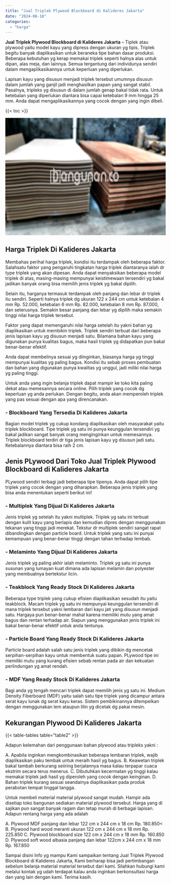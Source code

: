 ```yaml
---
title: "Jual Triplek Plywood Blockboard di Kalideres Jakarta"
date: "2024-08-18"
categories: 
  - "harga"
---
```


**Jual Triplek Plywood Blockboard di Kalideres Jakarta** – Tiplek atau plywood yaitu model kayu yang dipress dengan ukuran yg tipis. Triplek begitu banyak diaplikasikan untuk beraneka tipe bahan dasar produksi. Beberapa kebutuhan yg kerap memakai triplek seperti halnya alas untuk dipan, alas meja, dan lainnya. Semua tergantung dari individunya sendiri dalam mengaplikasikannya untuk keperluan yang diperlukan.

Lapisan kayu yang disusun menjadi triplek tersebut umumnya disusun dalam jumlah yang ganjil jadi menghasilkan papan yang sangat stabil. Pasalnya, tripleks yg disusun di dalam jumlah genap bakal tidak rata. Untuk ketebalan yang diperlukan diantara bisa capai ketebalan 9 mm hingga 25 mm. Anda dapat mengaplikasikannya yang cocok dengan yang ingin dibeli.

{{< toc >}}

![Jual Triplek Plywood Blockboard di Kalideres Jakarta](/images/jual-triplek-murah-04.png)

## Harga Triplek Di Kalideres Jakarta

Membahas perihal harga triplek, kondisi itu terdampak oleh beberapa faktor. Salahsatu faktor yang pengaruhi tingkatan harga triplek diantaranya ialah dr type triplek yang akan dipesan. Anda dapat menyaksikan beberapa model triplek di atas, masing-masing mempunyai keistimewaan tersendiri yg bakal jadikan banyak orang bisa memilih jenis triplek yg bakal dipilih.

Selain itu, harganya termasuk terdampak oleh panjang dan lebar dr triplek itu sendiri. Seperti halnya triplek dg ukuran 122 x 244 cm untuk ketebalan 4 mm Rp. 52.000, ketebalan 6 mm Rp. 82.000, ketebalan 8 mm Rp. 87.000, dan seterusnya. Semakin besar panjang dan lebar yg dipilih maka semakin tinggi nilai harga triplek tersebut.

Faktor yang dapat memengaruhi nilai harga setelah itu yakni bahan yg diaplikasikan untuk membikin triplek. Triplek sendiri terbuat dari beberapa jenis lapisan kayu yg disusun menjadi satu. Bilamana bahan kayu yang digunakan punya kualitas bagus, maka hasil triplek yg didapatkan pun bakal benar-benar efektif.

Anda dapat membelinya sesuai yg diinginkan, biasanya harga yg tinggi mempunyai kualitas yg paling bagus. Kondisi itu sebab proses pembuatan dan bahan yang digunakan punya kwalitas yg unggul, jadi miliki nilai harga yg paling tinggi.

Untuk anda yang ingin belanja triplek dapat mampir ke toko kita paling dekat atau memesannya secara online. Pilih triplek yang cocok dg keperluan yg anda perlukan. Dengan begitu, anda akan memperoleh triplek yang pas sesuai dengan apa yang direncanakan.

### \- Blockboard Yang Tersedia Di Kalideres Jakarta

Bagian model triplek yg cukup kondang diaplikasikan oleh masyarakat yaitu triplek blockboard. Tipe triplek yg satu ini punya keunggulan tersendiri yg bakal jadikan sangat banyak orang menginginkan untuk memesannya. Triplek blockboard terdiri dr tiga jenis lapisan kayu yg disusun jadi satu. Ketebalannya diantara bisa raih 2 cm.

## Jenis PLywood Dari Toko Jual Triplek Plywood Blockboard di Kalideres Jakarta

PLywood sendiri terbagi jadi beberapa tipe tipenya. Anda dapat pilih tipe triplek yang cocok dengan yang diharapkan. Beberapa jenis triplek yang bisa anda menentukan seperti berikut ini!

### \- Multiplek Yang Dijual Di Kalideres Jakarta

Jenis triplek yg setelah itu yakni multiplek. Triplek yg satu ini terbuat dengan kulit kayu yang berlapis dan kemudian dipres dengan menggunakan tekanan yang tinggi jadi merekat. Tekstur dr multiplek sendiri sangat rapat dibandingkan dengan particle board. Untuk triplek yang satu ini punyai kemampuan yang benar-benar tinggi dengan tahan terhadap lembab.

### \- Melaminto Yang Dijual Di Kalideres Jakarta

Jenis triplek yg paling akhir ialah melaminto. Triplek yg satu ini punya susunan yang lumayan kuat dimana ada lapisan melamin dan polyester yang membuatnya bertekstur licin.

### \- Teakblock Yang Ready Stock Di Kalideres Jakarta

Beberapa type triplek yang cukup efisien diaplikasikan sesudah itu yaitu teakblock. Macam triplek yg satu ini mempunyai keunggulan tersendiri di mana triplek tersebut yakni lembaran dari kayu jati yang disusun menjadi satu. Hargaya pun benar-benar mahal karena memiliki mutu yang amat bagus dan rentan terhadap air. Siapun yang menggunakan jenis triplek ini bakal benar-benar efektif untuk anda tentunya.

### \- Particle Board Yang Ready Stock Di Kalideres Jakarta

Particle board adalah salah satu jenis triplek yang dibikin dg mencetak serpihan-serpihan kayu untuk membentuk suatu papan. PLywood tipe ini memiliki mutu yang kurang efisien sebab rentan pada air dan kekuatan perlindungan yg amat rendah.

### \- MDF Yang Ready Stock Di Kalideres Jakarta

Bagi anda yg tengah mencari triplek dapat memilih jenis yg satu ini. Medium Density Fiberboard (MDF) yaitu salah satu tipe triplek yang dicampur antara serat kayu lunak dg serat kayu keras. Sistem pembikinannya ditempelkan dengan menggunakan lem ataupun lilin yg dicetak dg pakai mesin.

## Kekurangan Plywood Di Kalideres Jakarta

{{< table-tables table="table2" >}}

Adapun kelemahan dari penggunaan bahan plywood atau tripleks yakni :

A. Apabila inginkan mengkombinasikan beberapa lembaran triplek, wajib diaplikasikan paku tembak untuk meraih hasil yg bagus. B. Keawetan triplek bakal tambah berkurang seiiring berjalannya masa kalau terpapar cuaca ekstrim secara terus menerus. C. Dibutuhkan kecermatan yg tinggi kalau memakai triplek jadi hasil yg diperoleh yang cocok dengan keinginan. D. Bahan triplek kurang sesuai seandainya diaplikasikan pada produk perabotan tempat tinggal tangga.

Untuk membeli material material plywood sangat mudah. Hampir ada disetiap toko bangunan sediakan material plywood tersebut. Harga yang di sajikan pun sangat banyak ragam dan tetap murah di berbagai lapisan. Adapun rentang harga yang ada adalah

A. Plywood MDF panjang dan lebar 122 cm x 244 cm x 18 cm Rp. 180.850< B. Plywood hard wood meranti ukuran 122 cm x 244 cm x 18 mm Rp. 225.850 C. Plywood blockboard size 122 cm x 244 cm x 18 mm Rp. 160.850 D. Plywood soft wood albasia panjang dan lebar 122cm x 244 cm x 18 mm Rp. 167.850

Sampai disini Info yg mampu Kami sampaikan tentang Jual Triplek Plywood Blockboard di Kalideres Jakarta, Kami berharap bisa jadi pertimbangan sebelum belanja material material tersebut dari kami. Silahkan hubungi kami melalui kontak yg udah terdapat kalau anda inginkan berkonsultasi harga dan yang lain dengan kami. Terima kasih.
